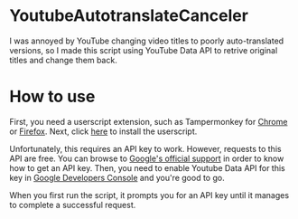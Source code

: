 # YoutubeAutotranslateCanceler


I was annoyed by YouTube changing video titles to poorly auto-translated versions, so I made this script using YouTube Data API to retrive original titles and change them back.

# How to use

First, you need a userscript extension, such as Tampermonkey for [Chrome](https://chrome.google.com/webstore/detail/tampermonkey/dhdgffkkebhmkfjojejmpbldmpobfkfo) or [Firefox](https://addons.mozilla.org/en-US/firefox/addon/tampermonkey/). Next, click [here](https://github.com/pcouy/YoutubeAutotranslateCanceler/raw/master/AntiTranslate.user.js) to install the userscript.

Unfortunately, this requires an API key to work. However, requests to this API are free. You can browse to [Google's official support](https://developers.google.com/youtube/v3/getting-started) in order to know how to get an API key. Then, you need to enable Youtube Data API for this key in [Google Developers Console](https://console.developers.google.com/apis/api/youtube.googleapis.com/) and you're good to go.

When you first run the script, it prompts you for an API key until it manages to complete a successful request.
